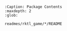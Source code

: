 ```{include} readmes/rktl_game/README.md
```

```{toctree}
:Caption: Package Contents
:maxdepth: 2
:glob:

readmes/rktl_game/*/README
```
